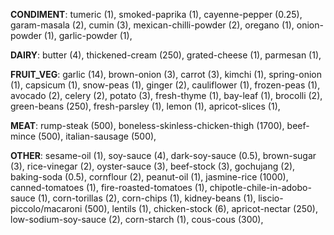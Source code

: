 
**CONDIMENT**:
tumeric (1), 
smoked-paprika (1), 
cayenne-pepper (0.25), 
garam-masala (2), 
cumin (3), 
mexican-chilli-powder (2), 
oregano (1), 
onion-powder (1), 
garlic-powder (1), 

**DAIRY**:
butter (4), 
thickened-cream (250), 
grated-cheese (1), 
parmesan (1), 

**FRUIT_VEG**:
garlic (14), 
brown-onion (3), 
carrot (3), 
kimchi (1), 
spring-onion (1), 
capsicum (1), 
snow-peas (1), 
ginger (2), 
cauliflower (1), 
frozen-peas (1), 
avocado (2), 
celery (2), 
potato (3), 
fresh-thyme (1), 
bay-leaf (1), 
brocolli (2), 
green-beans (250), 
fresh-parsley (1), 
lemon (1), 
apricot-slices (1), 

**MEAT**:
rump-steak (500), 
boneless-skinless-chicken-thigh (1700), 
beef-mince (500), 
italian-sausage (500), 

**OTHER**:
sesame-oil (1), 
soy-sauce (4), 
dark-soy-sauce (0.5), 
brown-sugar (3), 
rice-vinegar (2), 
oyster-sauce (3), 
beef-stock (3), 
gochujang (2), 
baking-soda (0.5), 
cornflour (2), 
peanut-oil (1), 
jasmine-rice (1000), 
canned-tomatoes (1), 
fire-roasted-tomatoes (1), 
chipotle-chile-in-adobo-sauce (1), 
corn-torillas (2), 
corn-chips (1), 
kidney-beans (1), 
liscio-piccolo/macaroni (500), 
lentils (1), 
chicken-stock (6), 
apricot-nectar (250), 
low-sodium-soy-sauce (2), 
corn-starch (1), 
cous-cous (300), 
